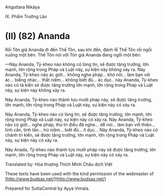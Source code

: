 Aṅguttara Nikāya

IX. Phẩm Trưởng Lão

# (II) (82) Ananda

Rồi Tôn giả Ananda đi đến Thế Tôn, sau khi đến, đảnh lễ Thế Tôn rồi ngồi xuống một bên. Thế Tôn nói với Tôn giả Ananda đang ngồi một bên:

—Này Ananda, Tỷ-kheo nào không có lòng tin, sẽ được tăng trưởng, lớn mạnh, lớn rộng trong Pháp và Luật này, sự kiện này không xảy ra. Này Ananda, Tỷ-kheo nào ác giới... không nghe pháp... khó nói... làm bạn với ác... biếng nhác... thất niệm... không biết đủ... ác dục.. này Ananda, Tỷ-kheo nào có tà kiến sẽ được tăng trưởng lớn mạnh, lớn rộng trong Pháp và Luật này, sự kiện này không xảy ra.

Này Ananda, Tỷ-kheo nào thành tựu mười pháp này, sẽ được tăng trưởng, lớn mạnh, lớn rộng trong Pháp và Luật này, sự kiện này có xảy ra.

Này Ananda, Tỷ-kheo nào có lòng tin, sẽ được tăng trưởng, lớn mạnh, lớn rộng trong Pháp và Luật này, sự kiện này có xảy ra. Này Ananda, Tỷ-kheo nào có giới... nghe pháp, thọ trì điều đã nghe... dễ nói... làm bạn với thiện... tinh cần, tinh tấn... trú niệm... biết đủ... ít dục... Này Ananda, Tỷ-kheo nào có chánh tri kiến, sẽ được tăng trưởng, lớn mạnh, lớn rộng trong Pháp và Luật này, sự kiện này có xảy ra.

Này Anada, Tỷ-kheo nào thành tựu mười pháp này sẽ được tăng trưởng, lớn mạnh, lớn rộng trong Pháp và Luật này, sự kiện này có xảy ra.

Translated by: Hòa thượng Thích Minh Châu dịch Việt

These texts have been used with the kind permission of the webmaster of [http://www.budsas.net/](http://www.budsas.net/)

Prepared for SuttaCentral by Ayya Vimala.